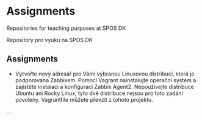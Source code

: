 # Assignments
Repositories for teaching purposes at SPOS DK

Repository pro vyuku na SPOS DK

## Assignments

- Vytvořte nový adresář pro Vámi vybranou Linuxovou distribuci, která je podporována Zabbixem. Pomocí Vagrant nainstalujte operační systém a zajistěte instalaci a konfiguraci Zabbix Agent2. Nepoužívejte distribuce Ubuntu ani Rocky Linux, tyto dvě distribuce nejsou pro toto zadání povoleny. Vagrantfile můžete převzít z tohoto projektu.

...